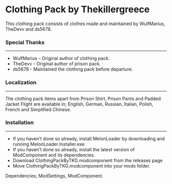 # Clothing Pack by Thekillergreece

This clothing pack consists of clothes made and maintained by WulfMarius, TheDevv and ds5678.

### Special Thanks ###
---
- WulfMarius - Original author of clothing pack.
- TheDevv - Original author of prison pack.
- ds5678 - Maintained the clothing pack before departure.

### Localization ###
---
The clothing pack items apart from Prison Shirt, Prison Pants and Padded Jacket Flight are available in; English, German, Russian, Italian, Polish, French and Simplified Chinese.

### Installation ###
---
- If you haven't done so already, install MelonLoader by downloading and running MelonLoader.Installer.exe
- If you haven't done so already, install the latest version of ModComponent and its dependencies.
- Download ClothingPackByTKG.modcomponent from the releases page
- Move ClothingPackByTKG.modcomponent into your mods folder.


Dependencies; ModSettings, ModComponent.
